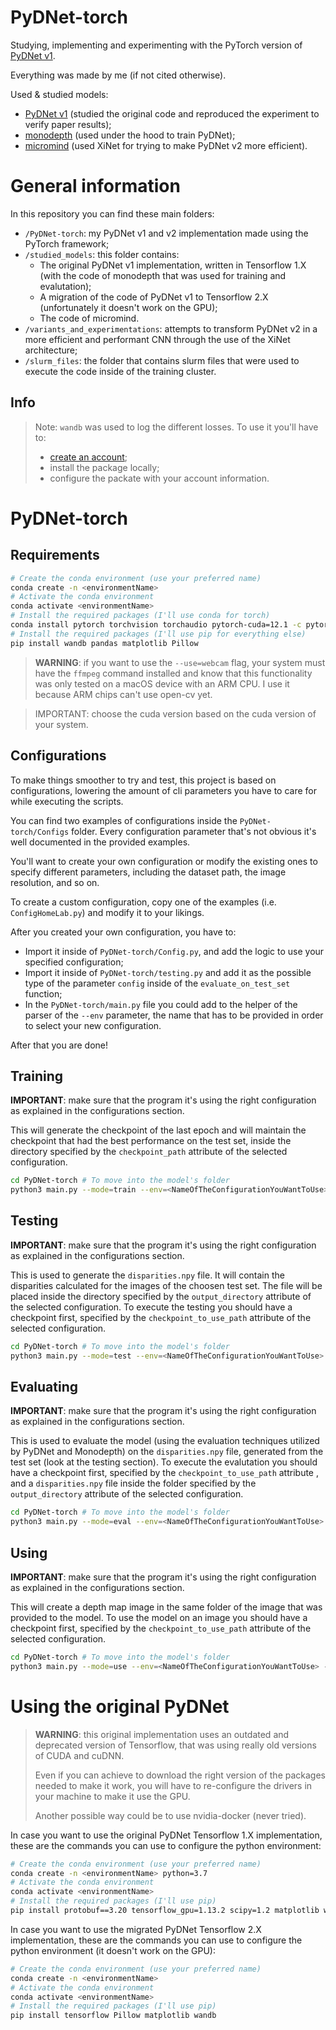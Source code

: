 # PyDNet-torch

Studying, implementing and experimenting with the PyTorch version of [PyDNet v1](https://github.com/mattpoggi/pydnet).

Everything was made by me (if not cited otherwise).

Used & studied models:

-   [PyDNet v1](https://github.com/mattpoggi/pydnet) (studied the original code and reproduced the experiment to verify paper results);
-   [monodepth](https://github.com/mrharicot/monodepth) (used under the hood to train PyDNet);
-   [micromind](https://github.com/micromind-toolkit/micromind/tree/dev) (used XiNet for trying to make PyDNet v2 more efficient).

# General information

In this repository you can find these main folders:

-   `/PyDNet-torch`: my PyDNet v1 and v2 implementation made using the PyTorch framework;
-   `/studied_models`: this folder contains:
    -   The original PyDNet v1 implementation, written in Tensorflow 1.X (with the code of monodepth that was used for training and evalutation);
    -   A migration of the code of PyDNet v1 to Tensorflow 2.X (unfortunately it doesn't work on the GPU);
    -   The code of micromind.
-   `/variants_and_experimentations`: attempts to transform PyDNet v2 in a more efficient and performant CNN through the use of the XiNet architecture;
-   `/slurm_files`: the folder that contains slurm files that were used to execute the code inside of the training cluster.

## Info

> Note: `wandb` was used to log the different losses. To use it you'll have to:
>
> -   [create an account](https://wandb.ai/login?signup=true);
> -   install the package locally;
> -   configure the packate with your account information.

# PyDNet-torch

## Requirements

```bash
# Create the conda environment (use your preferred name)
conda create -n <environmentName>
# Activate the conda environment
conda activate <environmentName>
# Install the required packages (I'll use conda for torch)
conda install pytorch torchvision torchaudio pytorch-cuda=12.1 -c pytorch -c nvidia
# Install the required packages (I'll use pip for everything else)
pip install wandb pandas matplotlib Pillow
```

> **WARNING**: if you want to use the `--use=webcam` flag, your system must have the `ffmpeg` command installed and know that this functionality was only tested on a macOS device with an ARM CPU. I use it because ARM chips can't use open-cv yet.

> IMPORTANT: choose the cuda version based on the cuda version of your system.

## Configurations

To make things smoother to try and test, this project is based on configurations, lowering the amount of cli parameters you have to care for while executing the scripts.

You can find two examples of configurations inside the `PyDNet-torch/Configs` folder. Every configuration parameter that's not obvious it's well documented in the provided examples.

You'll want to create your own configuration or modify the existing ones to specify different parameters, including the dataset path, the image resolution, and so on.

To create a custom configuration, copy one of the examples (i.e. `ConfigHomeLab.py`) and modify it to your likings.

After you created your own configuration, you have to:

-   Import it inside of `PyDNet-torch/Config.py`, and add the logic to use your specified configuration;
-   Import it inside of `PyDNet-torch/testing.py` and add it as the possible type of the parameter `config` inside of the `evaluate_on_test_set` function;
-   In the `PyDNet-torch/main.py` file you could add to the helper of the parser of the `--env` parameter, the name that has to be provided in order to select your new configuration.

After that you are done!

## Training

**IMPORTANT**: make sure that the program it's using the right configuration as explained in the configurations section.

This will generate the checkpoint of the last epoch and will maintain the checkpoint that had the best performance on the test set, inside the directory specified by the `checkpoint_path` attribute of the selected configuration.

```bash
cd PyDNet-torch # To move into the model's folder
python3 main.py --mode=train --env=<NameOfTheConfigurationYouWantToUse>
```

## Testing

**IMPORTANT**: make sure that the program it's using the right configuration as explained in the configurations section.

This is used to generate the `disparities.npy` file. It will contain the disparities calculated for the images of the choosen test set.
The file will be placed inside the directory specified by the `output_directory` attribute of the selected configuration.
To execute the testing you should have a checkpoint first, specified by the `checkpoint_to_use_path` attribute of the selected configuration.

```bash
cd PyDNet-torch # To move into the model's folder
python3 main.py --mode=test --env=<NameOfTheConfigurationYouWantToUse>
```

## Evaluating

**IMPORTANT**: make sure that the program it's using the right configuration as explained in the configurations section.

This is used to evaluate the model (using the evaluation techniques utilized by PyDNet and Monodepth) on the `disparities.npy` file, generated from the test set (look at the testing section).
To execute the evalutation you should have a checkpoint first, specified by the `checkpoint_to_use_path` attribute , and a `disparities.npy` file inside the folder specified by the `output_directory` attribute of the selected configuration.

```bash
cd PyDNet-torch # To move into the model's folder
python3 main.py --mode=eval --env=<NameOfTheConfigurationYouWantToUse>
```

## Using

**IMPORTANT**: make sure that the program it's using the right configuration as explained in the configurations section.

This will create a depth map image in the same folder of the image that was provided to the model.
To use the model on an image you should have a checkpoint first, specified by the `checkpoint_to_use_path` attribute of the selected configuration.

```bash
cd PyDNet-torch # To move into the model's folder
python3 main.py --mode=use --env=<NameOfTheConfigurationYouWantToUse> --img_path=<pathOfTheImageYouWantToUse>
```

# Using the original PyDNet

> **WARNING**: this original implementation uses an outdated and deprecated version of Tensorflow, that was using really old versions of CUDA and cuDNN.
>
> Even if you can achieve to download the right version of the packages needed to make it work, you will have to re-configure the drivers in your machine to make it use the GPU.
>
> Another possible way could be to use nvidia-docker (never tried).

In case you want to use the original PyDNet Tensorflow 1.X implementation, these are the commands you can use to configure the python environment:

```bash
# Create the conda environment (use your preferred name)
conda create -n <environmentName> python=3.7
# Activate the conda environment
conda activate <environmentName>
# Install the required packages (I'll use pip)
pip install protobuf==3.20 tensorflow_gpu=1.13.2 scipy=1.2 matplotlib wandb
```

In case you want to use the migrated PyDNet Tensorflow 2.X implementation, these are the commands you can use to configure the python environment (it doesn't work on the GPU):

```bash
# Create the conda environment (use your preferred name)
conda create -n <environmentName>
# Activate the conda environment
conda activate <environmentName>
# Install the required packages (I'll use pip)
pip install tensorflow Pillow matplotlib wandb
```
